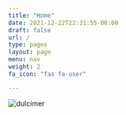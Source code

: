 ```yaml
---
title: "Home"
date: 2021-12-22T22:31:55-06:00
draft: false
url: /
type: pages
layout: page
menu: nav
weight: 2
fa_icon: "fas fa-user"

---
```

![dulcimer](images/dulcimer2.jpg)